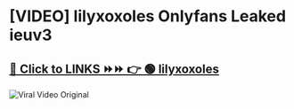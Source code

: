 
 # [VIDEO] lilyxoxoles Onlyfans Leaked ieuv3

## <h2><a href="https://clipsfans.com/lilyxoxoles&ref=git">🔗 Click to LINKS ⏩⏩ 👉 🟢 lilyxoxoles </a></h2>

<a href="https://clipsfans.com/lilyxoxoles&ref=git" rel="nofollow" data-target="animated-image.originalLink"><img src="https://i.ibb.co.com/xMMVF88/686577567.gif" alt="Viral Video Original" style="max-width: 100%; display: inline-block;" data-target="animated-image.originalImage"></a>


